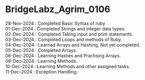 # BridgeLabz_Agrim_0106
28-Nov-2024 : Completed Basic Syntax of ruby</br>
01-Dec-2024 : Completed Strings and integer data types.</br>
02-Dec-2024 : Completed Taking input and print statements.</br>
03-Dec-2024 : Completed Loops and methods of Ruby.</br>
04-Dec-2024 : Learned Arrays and Hashing, Not yet completed.</br>
05-Dec-2024 : Completed Arrays.</br>
06-Dec-2024 : Learning Hashes and Practising Arrays.</br>
09-Dec-2024 : Learning Methods.</br>
10-Dec-2024 : Learning Methods and other assigned tasks.</br>
11-Dec-2024 : Exception Handling.</br>
